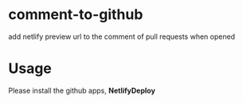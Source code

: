 # comment-to-github
add netlify preview url to the comment of pull requests when opened

# Usage
Please install the github apps, **NetlifyDeploy**
